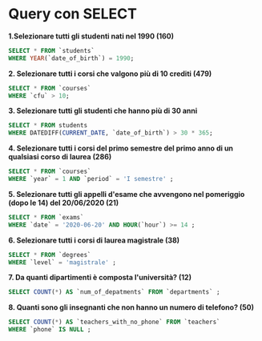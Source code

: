 # Query con SELECT

**1.Selezionare tutti gli studenti nati nel 1990 (160)**

```sql
SELECT * FROM `students`
WHERE YEAR(`date_of_birth`) = 1990;
```

**2. Selezionare tutti i corsi che valgono più di 10 crediti (479)**

```sql
SELECT * FROM `courses`
WHERE `cfu` > 10;
```

**3. Selezionare tutti gli studenti che hanno più di 30 anni**

```sql
SELECT * FROM students
WHERE DATEDIFF(CURRENT_DATE, `date_of_birth`) > 30 * 365;
```

**4. Selezionare tutti i corsi del primo semestre del primo anno di un qualsiasi corso di laurea (286)**

```sql
SELECT * FROM `courses`
WHERE `year` = 1 AND `period` = 'I semestre' ;
```

**5. Selezionare tutti gli appelli d'esame che avvengono nel pomeriggio (dopo le 14) del 20/06/2020 (21)**

```sql
SELECT * FROM `exams`
WHERE `date` = '2020-06-20' AND HOUR(`hour`) >= 14 ;
```

**6. Selezionare tutti i corsi di laurea magistrale (38)**

```sql
SELECT * FROM `degrees`
WHERE `level` = 'magistrale' ;
```

**7. Da quanti dipartimenti è composta l'università? (12)**

```sql
SELECT COUNT(*) AS `num_of_depatments` FROM `departments` ;
```

**8. Quanti sono gli insegnanti che non hanno un numero di telefono? (50)**

```sql
SELECT COUNT(*) AS `teachers_with_no_phone` FROM `teachers`
WHERE `phone` IS NULL ;
```
